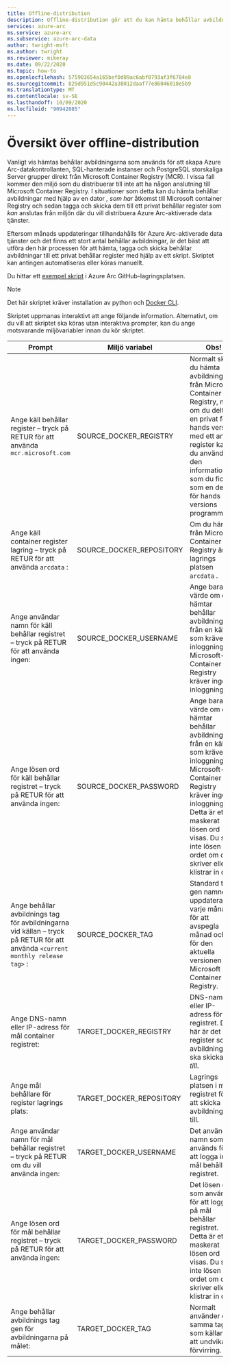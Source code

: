 ```yaml
---
title: Offline-distribution
description: Offline-distribution gör att du kan hämta behållar avbildningar från ett privat behållar register i stället för att hämta från Microsoft Container Registry.
services: azure-arc
ms.service: azure-arc
ms.subservice: azure-arc-data
author: twright-msft
ms.author: twright
ms.reviewer: mikeray
ms.date: 09/22/2020
ms.topic: how-to
ms.openlocfilehash: 575903654a165bef0d09ac6abf0793af3f6784e8
ms.sourcegitcommit: 829d951d5c90442a38012daaf77e86046018e5b9
ms.translationtype: MT
ms.contentlocale: sv-SE
ms.lasthandoff: 10/09/2020
ms.locfileid: "90942085"
---
```

# <a name="offline-deployment-overview"></a>Översikt över offline-distribution

Vanligt vis hämtas behållar avbildningarna som används för att skapa Azure Arc-datakontrollanten, SQL-hanterade instanser och PostgreSQL storskaliga Server grupper direkt från Microsoft Container Registry (MCR). I vissa fall kommer den miljö som du distribuerar till inte att ha någon anslutning till Microsoft Container Registry.  I situationer som detta kan du hämta behållar avbildningar med hjälp av en dator _, som har_ åtkomst till Microsoft container Registry och sedan tagga och skicka dem till ett privat behållar register som _kan_ anslutas från miljön där du vill distribuera Azure Arc-aktiverade data tjänster.

Eftersom månads uppdateringar tillhandahålls för Azure Arc-aktiverade data tjänster och det finns ett stort antal behållar avbildningar, är det bäst att utföra den här processen för att hämta, tagga och skicka behållar avbildningar till ett privat behållar register med hjälp av ett skript.  Skriptet kan antingen automatiseras eller köras manuellt.

Du hittar ett [exempel skript](https://raw.githubusercontent.com/microsoft/azure_arc/master/arc_data_services/deploy/scripts/pull-and-push-arc-data-services-images-to-private-registry.py) i Azure Arc GitHub-lagringsplatsen.

> [!NOTE]
> Det här skriptet kräver installation av python och [Docker CLI](https://docs.docker.com/install/).

Skriptet uppmanas interaktivt att ange följande information.  Alternativt, om du vill att skriptet ska köras utan interaktiva prompter, kan du ange motsvarande miljövariabler innan du kör skriptet.

|Prompt|Miljö variabel|Obs!|
|---|---|---|
|Ange käll behållar register – tryck på RETUR för att använda `mcr.microsoft.com`|SOURCE_DOCKER_REGISTRY|Normalt skulle du hämta avbildningarna från Microsoft Container Registry, men om du deltar i en privat för hands version med ett annat register kan du använda den information som du fick som en del av för hands versions programmet.|
|Ange käll container register lagring – tryck på RETUR för att använda `arcdata` :|SOURCE_DOCKER_REPOSITORY|Om du hämtar från Microsoft Container Registry är lagrings platsen `arcdata` .|
|Ange användar namn för käll behållar registret – tryck på RETUR för att använda ingen:|SOURCE_DOCKER_USERNAME|Ange bara ett värde om du hämtar behållar avbildningar från en källa som kräver inloggning.  Microsoft-Container Registry kräver ingen inloggning.|
|Ange lösen ord för käll behållar registret – tryck på RETUR för att använda ingen:|SOURCE_DOCKER_PASSWORD|Ange bara ett värde om du hämtar behållar avbildningar från en källa som kräver inloggning.  Microsoft-Container Registry kräver ingen inloggning. Detta är ett maskerat lösen ord visas.  Du ser inte lösen ordet om du skriver eller klistrar in det i.|
|Ange behållar avbildnings tag för avbildningarna vid källan – tryck på RETUR för att använda `<current monthly release tag>` :|SOURCE_DOCKER_TAG|Standard tag gen namnet uppdateras varje månad för att avspegla månad och år för den aktuella versionen på Microsoft Container Registry.|
|Ange DNS-namn eller IP-adress för mål container registret:|TARGET_DOCKER_REGISTRY|DNS-namn eller IP-adress för mål registret.  Det här är det register som avbildningarna ska skickas _till_.|
|Ange mål behållare för register lagrings plats:|TARGET_DOCKER_REPOSITORY|Lagrings platsen i mål registret för att skicka avbildningarna till.|
|Ange användar namn för mål behållar registret – tryck på RETUR om du vill använda ingen:|TARGET_DOCKER_USERNAME|Det användar namn som används för att logga in på mål behållar registret.|
|Ange lösen ord för mål behållar registret – tryck på RETUR för att använda ingen:|TARGET_DOCKER_PASSWORD|Det lösen ord som används för att logga in på mål behållar registret. Detta är ett maskerat lösen ord visas.  Du ser inte lösen ordet om du skriver eller klistrar in det i.|
|Ange behållar avbildnings tag gen för avbildningarna på målet:|TARGET_DOCKER_TAG|Normalt använder du samma tagg som källan för att undvika förvirring.|
